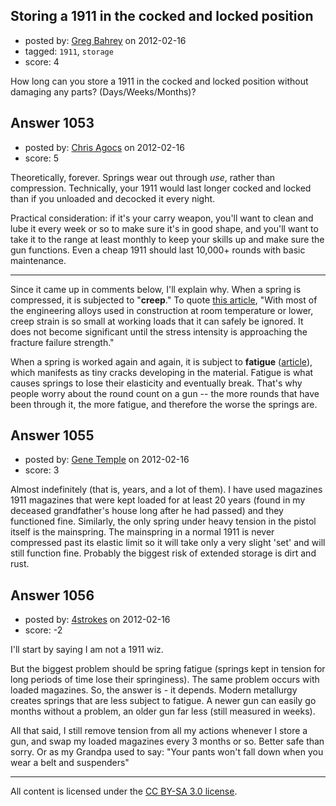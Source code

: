 ## Storing a 1911 in the cocked and locked position

- posted by: [Greg Bahrey](https://stackexchange.com/users/-1/187-greg-bahrey) on 2012-02-16
- tagged: `1911`, `storage`
- score: 4

<p>How long can you store a 1911 in the cocked and locked position without damaging any parts? (Days/Weeks/Months)?</p>



## Answer 1053

- posted by: [Chris Agocs](https://stackexchange.com/users/-1/12-chris-agocs) on 2012-02-16
- score: 5

<p>Theoretically, forever. Springs wear out through <em>use</em>, rather than compression. Technically, your 1911 would last longer cocked and locked than if you unloaded and decocked it every night.</p>

<p>Practical consideration: if it's your carry weapon, you'll want to clean and lube it every week or so to make sure it's in good shape, and you'll want to take it to the range at least monthly to keep your skills up and make sure the gun functions. Even a cheap 1911 should last 10,000+ rounds with basic maintenance. </p>

<hr />

<p>Since it came up in comments below, I'll explain why. When a spring is compressed, it is subjected to "<strong>creep</strong>." To quote <a href="http://www.sv.vt.edu/classes/MSE2094_NoteBook/97ClassProj/anal/kelly/fatigue.html" rel="nofollow">this article</a>, "With most of the engineering alloys used in construction at room temperature or lower, creep strain is so small at working loads that it can safely be ignored. It does not become significant until the stress intensity is approaching the fracture failure strength." </p>

<p>When a spring is worked again and again, it is subject to <strong>fatigue</strong> (<a href="http://www.sv.vt.edu/classes/MSE2094_NoteBook/97ClassProj/anal/kelly/fatigue.html" rel="nofollow">article</a>), which manifests as tiny cracks developing in the material. Fatigue is what causes springs to lose their elasticity and eventually break. That's why people worry about the round count on a gun -- the more rounds that have been through it, the more fatigue, and therefore the worse the springs are.</p>



## Answer 1055

- posted by: [Gene Temple](https://stackexchange.com/users/-1/254-gene-temple) on 2012-02-16
- score: 3

<p>Almost indefinitely (that is, years, and a lot of them).  I have used magazines 1911 magazines that were kept loaded for at least 20 years (found in my deceased grandfather's house long after he had passed) and they functioned fine.  Similarly, the only spring under heavy tension in the pistol itself is the mainspring.  The mainspring in a normal 1911 is never compressed past its elastic limit so it will take only a very slight 'set' and will still function fine.  Probably the biggest risk of extended storage is dirt and rust.</p>



## Answer 1056

- posted by: [4strokes](https://stackexchange.com/users/-1/418-4strokes) on 2012-02-16
- score: -2

<p>I'll start by saying I am not a 1911 wiz.</p>

<p>But the biggest problem should be spring fatigue (springs kept in tension for long periods of time lose their springiness). The same problem occurs with loaded magazines. So, the answer is - it depends. Modern metallurgy creates springs that are less subject to fatigue. A newer gun can easily go months without a problem, an older gun far less (still measured in weeks). </p>

<p>All that said, I still remove tension from all my actions whenever I store a gun, and swap my loaded magazines every 3 months or so. Better safe than sorry. Or as my Grandpa used to say: "Your pants won't fall down when you wear a belt and suspenders"</p>




---

All content is licensed under the [CC BY-SA 3.0 license](https://creativecommons.org/licenses/by-sa/3.0/).
